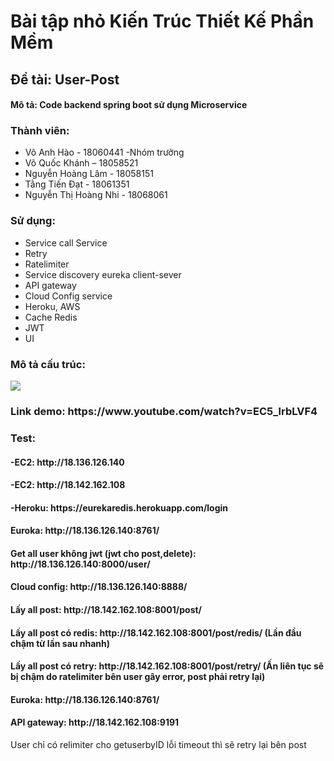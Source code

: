 <h1>Bài tập nhỏ Kiến Trúc Thiết Kế Phần Mềm</h2>
<h2>Đề tài: User-Post</h4>
<h4>Mô tả: Code backend spring boot sử dụng Microservice</h4>
<h3>Thành viên:</h3>
<ul>
    <li>Võ Anh Hào - 18060441 -Nhóm trưởng</li>
    <li>Võ Quốc Khánh – 18058521</li>
    <li>Nguyễn Hoàng Lâm - 18058151</li>
    <li>Tằng Tiến Đạt - 18061351</li>
    <li>Nguyễn Thị Hoàng Nhi - 18068061</li>
</ul>
<h3>Sử dụng:</h3>
<ul>
    <li>Service call Service</li>
    <li>Retry</li>
    <li>Ratelimiter</li>
    <li>Service discovery eureka client-sever</li>
    <li>API gateway</li>
    <li>Cloud Config service</li>
    <li>Heroku, AWS</li>
    <li>Cache Redis</li>
    <li>JWT</li>
    <li>UI</li>
</ul>
 <h3>Mô tả cấu trúc:</h3>
 <img stype="width:100%" src="https://f20-group-zf.zdn.vn/8ec1002bfecf119148de/3234134756995282069"/>

<h3>Link demo: https://www.youtube.com/watch?v=EC5_lrbLVF4</h3>
<h3>Test:</h3>
<h4>-EC2: http://18.136.126.140</h4>
<h4>-EC2: http://18.142.162.108</h4>
<h4>-Heroku: https://eurekaredis.herokuapp.com/login</h4>
<h4>Euroka: http://18.136.126.140:8761/</h4>
<h4>Get all user không jwt (jwt cho post,delete): http://18.136.126.140:8000/user/</h4>
<h4>Cloud config: http://18.136.126.140:8888/</h4>
<h4>Lấy all post: http://18.142.162.108:8001/post/</h4>
<h4>Lấy all post có redis: http://18.142.162.108:8001/post/redis/ (Lần đầu chậm từ lần sau nhanh)</h4>
<h4>Lấy all post có retry: http://18.142.162.108:8001/post/retry/ (Ấn liên tục sẽ bị chậm do ratelimiter bên user gây error, post phải retry lại)</h4>
<h4>Euroka: http://18.136.126.140:8761/</h4>
<h4>API gateway: http://18.142.162.108:9191</h4>

User chỉ có relimiter cho getuserbyID lỗi timeout thì sẽ retry lại bên post

